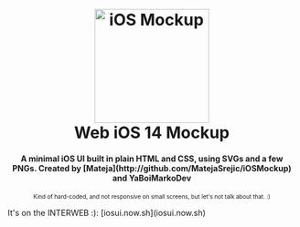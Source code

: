 <h1 align="center">
  <br>
  <a href="http://github.com/YaBoiMarkoDev/iOS14Mockup"><img src="https://img.icons8.com/color/452/ios-logo.png" alt="iOS Mockup" width="200"></a>
  <br>
  Web iOS 14 Mockup
  <br>
</h1>

<h4 align="center">A minimal iOS UI built in plain HTML and CSS, using SVGs and a few PNGs. Created by [Mateja](http://github.com/MatejaSrejic/iOSMockup) and YaBoiMarkoDev</h4>
<p align="center"><font size="1">Kind of hard-coded, and not responsive on small screens, but let's not talk about that. :)</font></p>
It's on the INTERWEB :): [iosui.now.sh](iosui.now.sh)
